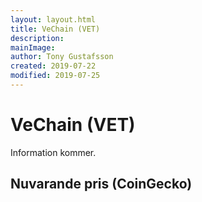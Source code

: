```yaml
---
layout: layout.html
title: VeChain (VET)
description:
mainImage:
author: Tony Gustafsson
created: 2019-07-22
modified: 2019-07-25
---
```


# VeChain (VET)

Information kommer.

## Nuvarande pris (CoinGecko)

<coingecko-coin-ticker-widget currency="sek" coin-id="vechain" locale="en"></coingecko-coin-ticker-widget>
